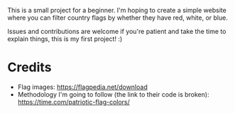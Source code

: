 This is a small project for a beginner. I'm hoping to create a simple website where you can filter country flags by whether they have red, white, or blue.

Issues and contributions are welcome if you're patient and take the time to explain things, this is my first project! :)

# Credits

- Flag images: https://flagpedia.net/download
- Methodology I'm going to follow (the link to their code is broken): https://time.com/patriotic-flag-colors/ 